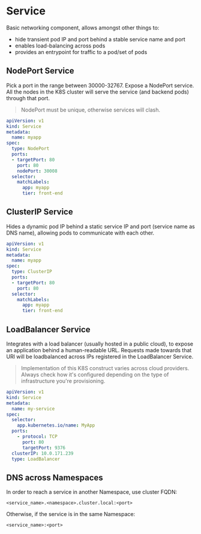# Service

Basic networking component, allows amongst other things to:
- hide transient pod IP and port behind a stable service name and port 
- enables load-balancing across pods
- provides an entrypoint for traffic to a pod/set of pods

## NodePort Service

Pick a port in the range between 30000-32767. Expose a NodePort service. All the nodes in the K8S cluster will serve the service (and backend pods) through that port.

> NodePort must be unique, otherwise services will clash.

```yaml
apiVersion: v1
kind: Service
metadata:
  name: myapp
spec:
  type: NodePort
  ports:
  - targetPort: 80
    port: 80
    nodePort: 30008
  selector:
    matchLabels:
      app: myapp
      tier: front-end
```

## ClusterIP Service

Hides a dynamic pod IP behind a static service IP and port (service name as DNS name), allowing pods to communicate with each other.

```yaml
apiVersion: v1
kind: Service
metadata:
  name: myapp
spec:
  type: ClusterIP
  ports:
  - targetPort: 80
    port: 80
  selector:
    matchLabels:
      app: myapp
      tier: front-end
```

## LoadBalancer Service

Integrates with a load balancer (usually hosted in a public cloud), to expose an application behind a human-readable URL. Requests made towards that URl will be loadbalanced across IPs registered in the LoadBalancer Service.

> Implementation of this K8S construct varies across cloud providers. Always check how it's configured
> depending on the type of infrastructure you're provisioning.

```yaml
apiVersion: v1
kind: Service
metadata:
  name: my-service
spec:
  selector:
    app.kubernetes.io/name: MyApp
  ports:
    - protocol: TCP
      port: 80
      targetPort: 9376
  clusterIP: 10.0.171.239
  type: LoadBalancer
```

## DNS across Namespaces

In order to reach a service in another Namespace, use cluster FQDN:
```
<service_name>.<namespace>.cluster.local:<port>
```
Otherwise, if the service is in the same Namespace:
```
<service_name>:<port>
```